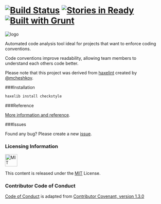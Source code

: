 [![Build Status](https://travis-ci.org/adireddy/haxe-checkstyle.svg?branch=master)](https://travis-ci.org/adireddy/haxe-checkstyle) [![Stories in Ready](https://badge.waffle.io/adireddy/haxe-checkstyle.svg?label=ready&title=Ready)](http://waffle.io/adireddy/haxe-checkstyle) [![Built with Grunt](https://cdn.gruntjs.com/builtwith.png)](http://gruntjs.com/)
=========
![logo](https://raw.githubusercontent.com/adireddy/haxe-checkstyle/master/logo.png)

Automated code analysis tool ideal for projects that want to enforce coding conventions.

Code conventions improve readability, allowing team members to understand each others code better.

Please note that this project was derived from [haxelint](https://github.com/mcheshkov/haxelint) created by [@mcheshkov](https://github.com/mcheshkov).

###Installation

```haxe
haxelib install checkstyle
```

###Reference

[More information and reference](https://adireddy.gitbooks.io/haxe-checkstyle/content/).

###Issues

Found any bug? Please create a new [issue](https://github.com/adireddy/haxe-checkstyle/issues/new).

### Licensing Information ###

<a rel="license" href="http://opensource.org/licenses/MIT">
<img alt="MIT license" height="40" src="http://upload.wikimedia.org/wikipedia/commons/c/c3/License_icon-mit.svg" /></a>

This content is released under the [MIT](http://opensource.org/licenses/MIT) License.

### Contributor Code of Conduct ###

[Code of Conduct](https://github.com/CoralineAda/contributor_covenant) is adapted from [Contributor Covenant, version 1.3.0](http://contributor-covenant.org/version/1/3/0/)
